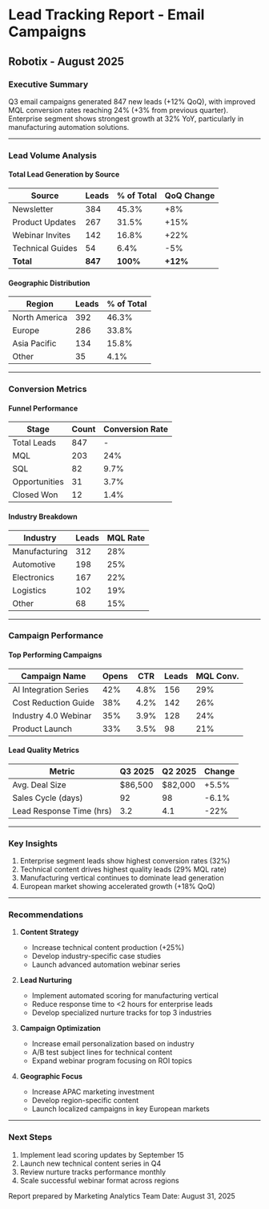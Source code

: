 # Lead Tracking Report - Email Campaigns
## Robotix - August 2025

### Executive Summary
Q3 email campaigns generated 847 new leads (+12% QoQ), with improved MQL conversion rates reaching 24% (+3% from previous quarter). Enterprise segment shows strongest growth at 32% YoY, particularly in manufacturing automation solutions.

---

### Lead Volume Analysis

#### Total Lead Generation by Source

| Source | Leads | % of Total | QoQ Change |
|--------|--------|------------|------------|
| Newsletter | 384 | 45.3% | +8% |
| Product Updates | 267 | 31.5% | +15% |
| Webinar Invites | 142 | 16.8% | +22% |
| Technical Guides | 54 | 6.4% | -5% |
| **Total** | **847** | **100%** | **+12%** |

#### Geographic Distribution

| Region | Leads | % of Total |
|--------|--------|------------|
| North America | 392 | 46.3% |
| Europe | 286 | 33.8% |
| Asia Pacific | 134 | 15.8% |
| Other | 35 | 4.1% |

---

### Conversion Metrics

#### Funnel Performance

| Stage | Count | Conversion Rate |
|-------|-------|----------------|
| Total Leads | 847 | - |
| MQL | 203 | 24% |
| SQL | 82 | 9.7% |
| Opportunities | 31 | 3.7% |
| Closed Won | 12 | 1.4% |

#### Industry Breakdown

| Industry | Leads | MQL Rate |
|----------|--------|-----------|
| Manufacturing | 312 | 28% |
| Automotive | 198 | 25% |
| Electronics | 167 | 22% |
| Logistics | 102 | 19% |
| Other | 68 | 15% |

---

### Campaign Performance

#### Top Performing Campaigns

| Campaign Name | Opens | CTR | Leads | MQL Conv. |
|--------------|-------|-----|-------|------------|
| AI Integration Series | 42% | 4.8% | 156 | 29% |
| Cost Reduction Guide | 38% | 4.2% | 142 | 26% |
| Industry 4.0 Webinar | 35% | 3.9% | 128 | 24% |
| Product Launch | 33% | 3.5% | 98 | 21% |

#### Lead Quality Metrics

| Metric | Q3 2025 | Q2 2025 | Change |
|--------|----------|----------|---------|
| Avg. Deal Size | $86,500 | $82,000 | +5.5% |
| Sales Cycle (days) | 92 | 98 | -6.1% |
| Lead Response Time (hrs) | 3.2 | 4.1 | -22% |

---

### Key Insights
1. Enterprise segment leads show highest conversion rates (32%)
2. Technical content drives highest quality leads (29% MQL rate)
3. Manufacturing vertical continues to dominate lead generation
4. European market showing accelerated growth (+18% QoQ)

---

### Recommendations

1. **Content Strategy**
   - Increase technical content production (+25%)
   - Develop industry-specific case studies
   - Launch advanced automation webinar series

2. **Lead Nurturing**
   - Implement automated scoring for manufacturing vertical
   - Reduce response time to <2 hours for enterprise leads
   - Develop specialized nurture tracks for top 3 industries

3. **Campaign Optimization**
   - Increase email personalization based on industry
   - A/B test subject lines for technical content
   - Expand webinar program focusing on ROI topics

4. **Geographic Focus**
   - Increase APAC marketing investment
   - Develop region-specific content
   - Launch localized campaigns in key European markets

---

### Next Steps
1. Implement lead scoring updates by September 15
2. Launch new technical content series in Q4
3. Review nurture tracks performance monthly
4. Scale successful webinar format across regions

Report prepared by Marketing Analytics Team
Date: August 31, 2025